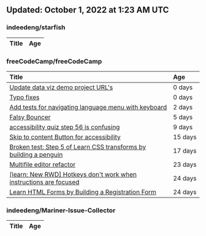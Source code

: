 ## Updated: October 1, 2022 at 1:23 AM UTC


### indeedeng/starfish
|**Title**|**Age**|
|:----|:----|


### freeCodeCamp/freeCodeCamp
|**Title**|**Age**|
|:----|:----|
|[Update data viz demo project URL's](https://github.com/freeCodeCamp/freeCodeCamp/issues/47691)|0&nbsp;days|
|[Typo fixes](https://github.com/freeCodeCamp/freeCodeCamp/issues/47689)|0&nbsp;days|
|[Add tests for navigating language menu with keyboard](https://github.com/freeCodeCamp/freeCodeCamp/issues/47649)|2&nbsp;days|
|[Falsy Bouncer](https://github.com/freeCodeCamp/freeCodeCamp/issues/47622)|5&nbsp;days|
|[accessibility quiz step 56 is confusing](https://github.com/freeCodeCamp/freeCodeCamp/issues/47588)|9&nbsp;days|
|[Skip to content Button for accessibility](https://github.com/freeCodeCamp/freeCodeCamp/issues/47523)|15&nbsp;days|
|[Broken test: Step 5 of Learn CSS transforms by building a penguin](https://github.com/freeCodeCamp/freeCodeCamp/issues/47513)|17&nbsp;days|
|[Multifile editor refactor](https://github.com/freeCodeCamp/freeCodeCamp/issues/47467)|23&nbsp;days|
|[[learn: New RWD] Hotkeys don't work when instructions are focused ](https://github.com/freeCodeCamp/freeCodeCamp/issues/47457)|24&nbsp;days|
|[Learn HTML Forms by Building a Registration Form](https://github.com/freeCodeCamp/freeCodeCamp/issues/47456)|24&nbsp;days|


### indeedeng/Mariner-Issue-Collector
|**Title**|**Age**|
|:----|:----|